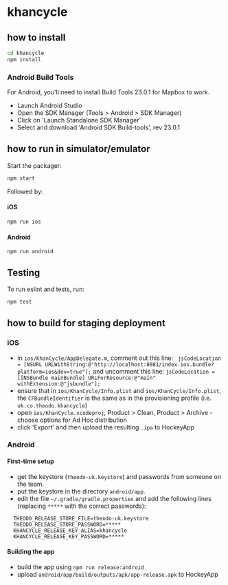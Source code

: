 # khancycle

## how to install

```bash
cd khancycle
npm install
```

### Android Build Tools
For Android, you'll need to install Build Tools 23.0.1 for Mapbox to work.
- Launch Android Studio
- Open the SDK Manager (Tools > Android > SDK Manager)
- Click on 'Launch Standalone SDK Manager'
- Select and download 'Android SDK Build-tools', rev 23.0.1

## how to run in simulator/emulator

Start the packager:
```bash
npm start
```
Followed by:

#### iOS
`npm run ios`
#### Android
`npm run android`

## Testing

To run eslint and tests, run:
```bash
npm test
```

## how to build for staging deployment
### iOS
- in `ios/KhanCycle/AppDelegate.m`, comment out this line:
` jsCodeLocation = [NSURL URLWithString:@"http://localhost:8081/index.ios.bundle?platform=ios&dev=true"];`
and uncomment this line:
`jsCodeLocation = [[NSBundle mainBundle] URLForResource:@"main" withExtension:@"jsbundle"];`
- ensure that in `ios/KhanCycle/Info.plist` and `ios/KhanCycle/Info.plist`, the `CFBundleIdentifier` is the same as in the provisioning profile (i.e. `uk.co.theodo.khancycle`)
- open `ios/KhanCycle.xcodeproj`, Product > Clean, Product > Archive - choose options for Ad Hoc distribution
- click 'Export' and then upload the resulting `.ipa` to HockeyApp

### Android
#### First-time setup
- get the keystore (`theodo-uk.keystore`) and passwords from someone on the team.
- put the keystore in the directory `android/app`.
- edit the file `~/.gradle/gradle.properties` and add the following lines (replacing `*****` with the correct passwords):
```
  THEODO_RELEASE_STORE_FILE=theodo-uk.keystore
  THEODO_RELEASE_STORE_PASSWORD=*****
  KHANCYCLE_RELEASE_KEY_ALIAS=khancycle
  KHANCYCLE_RELEASE_KEY_PASSWORD=*****
```

#### Building the app
- build the app using `npm run release:android`
- upload `android/app/build/outputs/apk/app-release.apk` to HockeyApp
